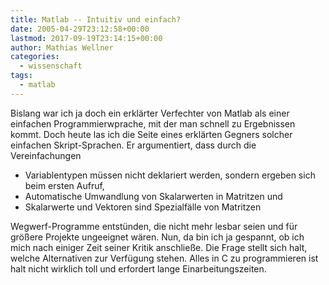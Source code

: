 ```yaml
---
title: Matlab -- Intuitiv und einfach?
date: 2005-04-29T23:12:58+00:00
lastmod: 2017-09-19T23:14:15+00:00
author: Mathias Wellner
categories:
  - wissenschaft
tags:
  - matlab
---
```

Bislang war ich ja doch ein erklärter Verfechter von Matlab als einer einfachen Programmierwprache, mit der man schnell zu Ergebnissen kommt. Doch heute las ich die Seite eines erklärten Gegners solcher einfachen Skript-Sprachen. Er argumentiert, dass durch die Vereinfachungen

  * Variablentypen müssen nicht deklariert werden, sondern ergeben sich beim ersten Aufruf,
  * Automatische Umwandlung von Skalarwerten in Matritzen und
  * Skalarwerte und Vektoren sind Spezialfälle von Matritzen

Wegwerf-Programme entstünden, die nicht mehr lesbar seien und für größere Projekte ungeeignet wären. Nun, da bin ich ja gespannt, ob ich mich nach einiger Zeit seiner Kritik anschließe. Die Frage stellt sich halt, welche Alternativen zur Verfügung stehen. Alles in C zu programmieren ist halt nicht wirklich toll und erfordert lange Einarbeitungszeiten.